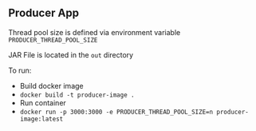 ## Producer App

Thread pool size is defined via environment variable `PRODUCER_THREAD_POOL_SIZE`

JAR File is located in the `out` directory

To run:
- Build docker image
- `docker build -t producer-image .`
- Run container
- `docker run -p 3000:3000 -e PRODUCER_THREAD_POOL_SIZE=n producer-image:latest`